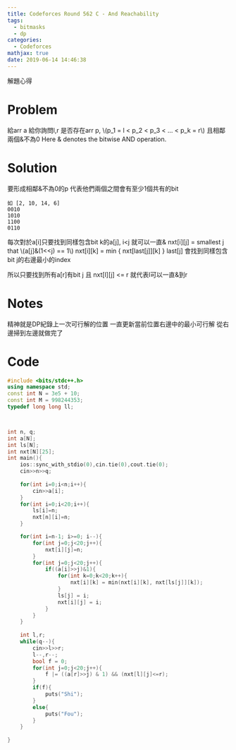 ```yaml
---
title: Codeforces Round 562 C - And Reachability
tags:
  - bitmasks
  - dp
categories:
  - Codeforces
mathjax: true
date: 2019-06-14 14:46:38
---
```


解題心得
<!--more-->

# Problem
給arr a 給你詢問l,r
是否存在arr p, \\(p_1 = l < p_2 < p_3 < ... < p_k = r\\) 且相鄰兩個&不為0
Here & denotes the bitwise AND operation.

# Solution
要形成相鄰&不為0的p 代表他們兩個之間會有至少1個共有的bit
```
如 [2, 10, 14, 6] 
0010
1010
1100
0110
```
每次對於a[i]只要找到同樣包含bit k的a[j], i<j 就可以一直&
nxt[i][j] = smallest j that \\(a[j]&(1<<j) == 1\\)
nxt[i][k] = min { nxt[last[j]][k] }
last[j] 會找到同樣包含bit j的右邊最小的index

所以只要找到所有a[r]有bit j 且 nxt[l][j] <= r 就代表l可以一直&到r

# Notes
精神就是DP紀錄上一次可行解的位置 一直更新當前位置右邊中的最小可行解
從右邊掃到左邊就做完了

# Code
```cpp
#include <bits/stdc++.h>
using namespace std;
const int N = 3e5 + 10;
const int M = 998244353;
typedef long long ll;



int n, q;
int a[N];
int ls[N];
int nxt[N][25];
int main(){
	ios::sync_with_stdio(0),cin.tie(0),cout.tie(0);
	cin>>n>>q;
	
	for(int i=0;i<n;i++){
		cin>>a[i];
	}
	for(int i=0;i<20;i++){
		ls[i]=n;
		nxt[n][i]=n;
	}

	for(int i=n-1; i>=0; i--){
		for(int j=0;j<20;j++){
			nxt[i][j]=n;
		}
		for(int j=0;j<20;j++){
			if((a[i]>>j)&1){
				for(int k=0;k<20;k++){
					nxt[i][k] = min(nxt[i][k], nxt[ls[j]][k]);
				}
				ls[j] = i;
				nxt[i][j] = i;
			}
		}
	}
	
	int l,r;
	while(q--){
		cin>>l>>r;
		l--,r--;
		bool f = 0;
		for(int j=0;j<20;j++){
			f |= ((a[r]>>j) & 1) && (nxt[l][j]<=r);
		}
		if(f){
			puts("Shi");
		}
		else{
			puts("Fou");
		}
	}
	
}
```